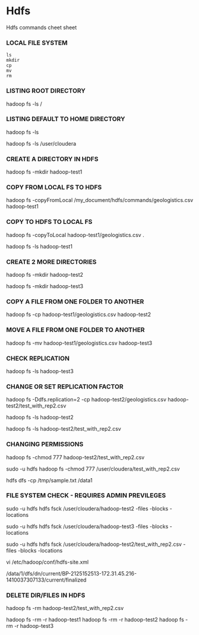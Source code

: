 # Hdfs
Hdfs commands cheet sheet


### LOCAL FILE SYSTEM ###

	ls
	mkdir
	cp
	mv
	rm

### LISTING ROOT DIRECTORY ###

hadoop fs -ls /

### LISTING DEFAULT TO HOME DIRECTORY ###

hadoop fs -ls

hadoop fs -ls /user/cloudera

### CREATE A DIRECTORY IN HDFS ###

hadoop fs -mkdir hadoop-test1

### COPY FROM LOCAL FS TO HDFS ###

hadoop fs -copyFromLocal  /my_document/hdfs/commands/geologistics.csv hadoop-test1

### COPY TO HDFS TO LOCAL FS ###

hadoop fs -copyToLocal hadoop-test1/geologistics.csv .

hadoop fs -ls hadoop-test1

### CREATE 2 MORE DIRECTORIES ###

hadoop fs -mkdir hadoop-test2

hadoop fs -mkdir hadoop-test3

### COPY A FILE FROM ONE FOLDER TO ANOTHER ###

hadoop fs -cp hadoop-test1/geologistics.csv hadoop-test2

### MOVE A FILE FROM ONE FOLDER TO ANOTHER ###

hadoop fs -mv hadoop-test1/geologistics.csv hadoop-test3

### CHECK REPLICATION ###

hadoop fs -ls hadoop-test3

### CHANGE OR SET REPLICATION FACTOR ###

hadoop fs -Ddfs.replication=2 -cp hadoop-test2/geologistics.csv hadoop-test2/test_with_rep2.csv

hadoop fs -ls hadoop-test2

hadoop fs -ls hadoop-test2/test_with_rep2.csv

### CHANGING PERMISSIONS ###

hadoop fs -chmod 777 hadoop-test2/test_with_rep2.csv

sudo -u hdfs hadoop fs -chmod 777 /user/cloudera/test_with_rep2.csv

hdfs dfs -cp /tmp/sample.txt /data1

### FILE SYSTEM CHECK - REQUIRES ADMIN PREVILEGES ###

sudo -u hdfs hdfs fsck /user/cloudera/hadoop-test2 -files -blocks -locations 

sudo -u hdfs hdfs fsck /user/cloudera/hadoop-test3 -files -blocks -locations 

sudo -u hdfs hdfs fsck /user/cloudera/hadoop-test2/test_with_rep2.csv -files -blocks -locations 

vi /etc/hadoop/conf/hdfs-site.xml

/data/1/dfs/dn/current/BP-2125152513-172.31.45.216-1410037307133/current/finalized

### DELETE DIR/FILES IN HDFS ###

hadoop fs -rm hadoop-test2/test_with_rep2.csv

hadoop fs -rm -r hadoop-test1
hadoop fs -rm -r hadoop-test2
hadoop fs -rm -r hadoop-test3

